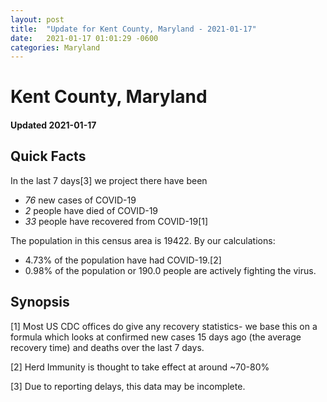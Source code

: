 ```yaml
---
layout: post
title:  "Update for Kent County, Maryland - 2021-01-17"
date:   2021-01-17 01:01:29 -0600
categories: Maryland
---
```


# Kent County, Maryland
#### Updated 2021-01-17

## Quick Facts

In the last 7 days[3] we project there have been
- *76* new cases of COVID-19
- *2* people have died of COVID-19
- *33* people have recovered from COVID-19[1]

The population in this census area is 19422. By our calculations:
- 4.73% of the population have had COVID-19.[2]
- 0.98% of the population or 190.0 people are actively fighting the virus.

## Synopsis




[1] Most US CDC offices do give any recovery statistics- we base this on a formula which looks at confirmed new cases
15 days ago (the average recovery time) and deaths over the last 7 days.

[2] Herd Immunity is thought to take effect at around ~70-80%

[3] Due to reporting delays, this data may be incomplete.
 
    